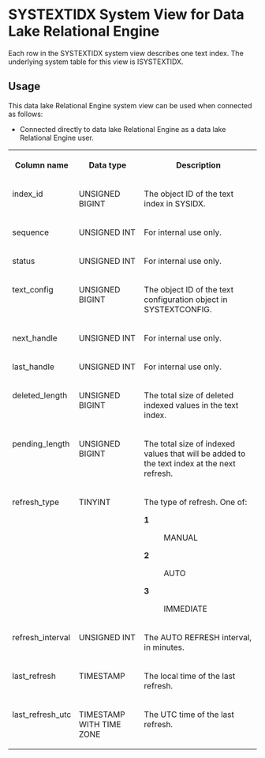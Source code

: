<!-- loio3beac2596c5f101497d5d883cf3766e9 -->

# SYSTEXTIDX System View for Data Lake Relational Engine

Each row in the SYSTEXTIDX system view describes one text index. The underlying system table for this view is ISYSTEXTIDX.



<a name="loio3beac2596c5f101497d5d883cf3766e9__section_bg3_c2q_b4b"/>

## Usage

This data lake Relational Engine system view can be used when connected as follows:

-   Connected directly to data lake Relational Engine as a data lake Relational Engine user.




<table>
<tr>
<th valign="top">

Column name

</th>
<th valign="top">

Data type

</th>
<th valign="top">

Description

</th>
</tr>
<tr>
<td valign="top">

index\_id

</td>
<td valign="top">

UNSIGNED BIGINT

</td>
<td valign="top">

The object ID of the text index in SYSIDX.

</td>
</tr>
<tr>
<td valign="top">

sequence

</td>
<td valign="top">

UNSIGNED INT

</td>
<td valign="top">

For internal use only.

</td>
</tr>
<tr>
<td valign="top">

status

</td>
<td valign="top">

UNSIGNED INT

</td>
<td valign="top">

For internal use only.

</td>
</tr>
<tr>
<td valign="top">

text\_config

</td>
<td valign="top">

UNSIGNED BIGINT

</td>
<td valign="top">

The object ID of the text configuration object in SYSTEXTCONFIG.

</td>
</tr>
<tr>
<td valign="top">

next\_handle

</td>
<td valign="top">

UNSIGNED INT

</td>
<td valign="top">

For internal use only.

</td>
</tr>
<tr>
<td valign="top">

last\_handle

</td>
<td valign="top">

UNSIGNED INT

</td>
<td valign="top">

For internal use only.

</td>
</tr>
<tr>
<td valign="top">

deleted\_length

</td>
<td valign="top">

UNSIGNED BIGINT

</td>
<td valign="top">

The total size of deleted indexed values in the text index.

</td>
</tr>
<tr>
<td valign="top">

pending\_length

</td>
<td valign="top">

UNSIGNED BIGINT

</td>
<td valign="top">

The total size of indexed values that will be added to the text index at the next refresh.

</td>
</tr>
<tr>
<td valign="top">

refresh\_type

</td>
<td valign="top">

TINYINT

</td>
<td valign="top">

The type of refresh. One of:


<dl>
<dt><b>

1

</b></dt>
<dd>

MANUAL



</dd><dt><b>

2

</b></dt>
<dd>

AUTO



</dd><dt><b>

3

</b></dt>
<dd>

IMMEDIATE



</dd>
</dl>



</td>
</tr>
<tr>
<td valign="top">

refresh\_interval

</td>
<td valign="top">

UNSIGNED INT

</td>
<td valign="top">

The AUTO REFRESH interval, in minutes.

</td>
</tr>
<tr>
<td valign="top">

last\_refresh

</td>
<td valign="top">

TIMESTAMP

</td>
<td valign="top">

The local time of the last refresh.

</td>
</tr>
<tr>
<td valign="top">

last\_refresh\_utc

</td>
<td valign="top">

TIMESTAMP WITH TIME ZONE

</td>
<td valign="top">

The UTC time of the last refresh.

</td>
</tr>
</table>

